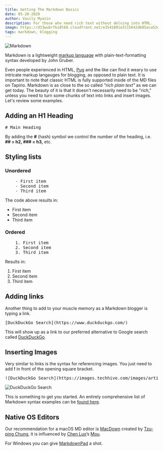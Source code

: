 ```yaml
---
title: Getting The Markdown Basics
date: 05-20-2020
author: Vasily Myazin
description: For those who need rich text without delving into HTML.
image: https://d33wubrfki0l68.cloudfront.net/e3541891e3115642d605aca52e4556d397e95c6f/4e2ba/images/quicktourexample.png
tags: markdown, blogging
---
```

![Markdown](https://d33wubrfki0l68.cloudfront.net/e3541891e3115642d605aca52e4556d397e95c6f/4e2ba/images/quicktourexample.png)

Markdown is a lightweight [markup language](https://en.wikipedia.org/wiki/Markdown) with plain-text-formatting syntax developed by John Gruber.

Even people experienced in HTML, [Pug](https://pugjs.org/api/getting-started.html) and the like can find it weary to use intricate markup langauges for blogging, as opposed to plain text. It is important to note that classic HTML is fully supported inside of the MD files on Tapirio. Markdown is as close to the so called _"rich plain text"_ as we can get today. The beauty of it is that it doesn't necessarily need to be "rich," unless you need to turn some chunks of text into links and insert images. Let's review some examples.

## Adding an H1 Heading

<div class="highlight">
  <pre># Main Heading</pre>
</div>

By adding the **#** (hash) symbol we control the number of the heading, i.e. **## = h2, ### = h3,** etc.

## Styling lists

### Unordered

<div class="highlight">
  <pre>
    - First item
    - Second item
    - Third item</pre>
</div>

The code above results in:

- First item
- Second item
- Third item

### Ordered

<div class="highlight">
  <pre>
    1. First item
    2. Second item
    3. Third item</pre>
</div>

Results in:

1. First item
2. Second item
3. Third item

## Adding links

Another thing to add to your muscle memory as a Markdown blogger is typing a link.

<div class="highlight">
  <pre>[DuckDuckGo Search](https://www.duckduckgo.com/)</pre>
</div>

This will show up as a link to our preferred alternative to Google search called [DuckDuckGo](https://www.duckduckgo.com/).

## Inserting Images

Very similar to links is the syntax for referencing images. You just need to add **!** in front of the opening square bracket.

<div class="highlight">
  <pre>![DuckDuckGo Search](https://images.techhive.com/images/article/2014/05/duckduckgo-logo-100266737-large.jpg)</pre>
</div>

![DuckDuckGo Search](/images/blog/duckduckgo-logo.jpg)

This is something to get you started. An entirely comprehensive list of Markdown syntax examples can be [found here](https://www.markdownguide.org/basic-syntax).

## Native OS Editors

Our recommendation for a macOS MD editor is [MacDown](https://macdown.uranusjr.com) created by [Tzu-ping Chung](https://uranusjr.com), it is influenced by [Chen Luo](https://twitter.com/chenluois)’s [Mou](http://mouapp.com/).

For Windows you can  give [MarkdownPad](https://markdownpad.com/) a shot.
